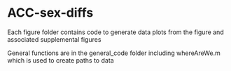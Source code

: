 # ACC-sex-diffs

Each figure folder contains code to generate data plots from the figure and associated supplemental figures

General functions are in the general_code folder including whereAreWe.m which is used to create paths to data 
